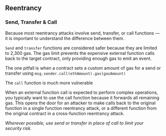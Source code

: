 ## Reentrancy


### Send, Transfer & Call

Because most reentrancy attacks involve send, transfer, or call functions — it is important to understand the difference between them.

`Send` and `transfer` functions are considered safer because they are limited to 2,300 gas. The gas limit prevents the expensive external function calls back to the target contract, only providing enough gas to emit an event.

The one pitfall is when a contract sets a custom amount of gas for a send or transfer using `msg.sender.call(ethAmount).gas(gasAmount)`


The `call` function is much more vulnerable

When an external function call is expected to perform complex operations, you typically want to use the call function because it forwards all remaining gas. This opens the door for an attacker to make calls back to the original function in a single function reentrancy attack, or a different function from the original contract in a cross-function reentrancy attack.

*Wherever possible, use send or transfer in place of call to limit your security risk.*
